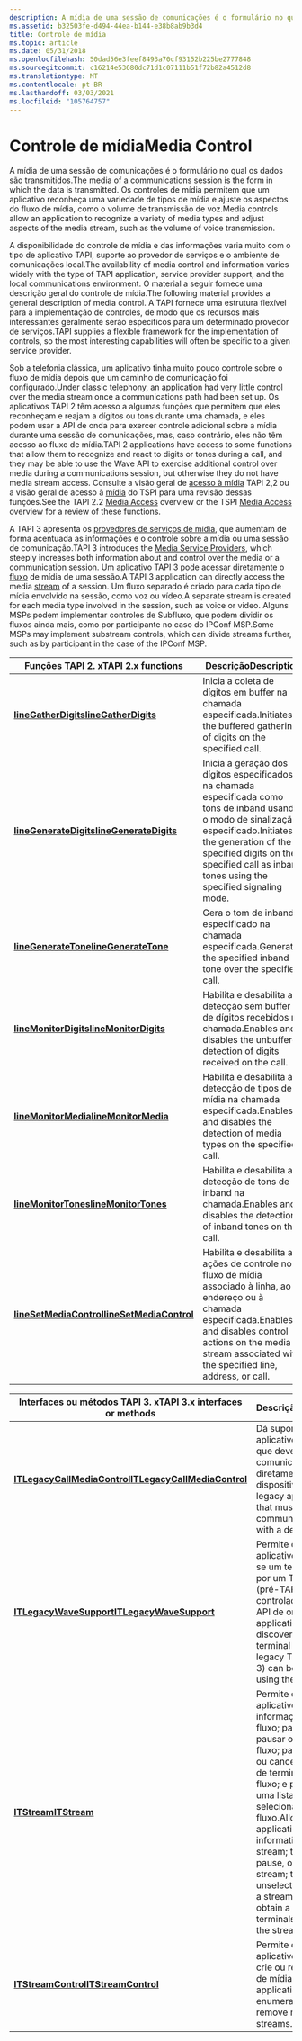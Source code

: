 ```yaml
---
description: A mídia de uma sessão de comunicações é o formulário no qual os dados são transmitidos. Os controles de mídia permitem que um aplicativo reconheça uma variedade de tipos de mídia e ajuste os aspectos do fluxo de mídia, como o volume de transmissão de voz.
ms.assetid: b32503fe-d494-44ea-b144-e38b8ab9b3d4
title: Controle de mídia
ms.topic: article
ms.date: 05/31/2018
ms.openlocfilehash: 50dad56e3feef8493a70cf93152b225be2777848
ms.sourcegitcommit: c16214e53680dc71d1c07111b51f72b82a4512d8
ms.translationtype: MT
ms.contentlocale: pt-BR
ms.lasthandoff: 03/03/2021
ms.locfileid: "105764757"
---
```

# <a name="media-control"></a><span data-ttu-id="71706-104">Controle de mídia</span><span class="sxs-lookup"><span data-stu-id="71706-104">Media Control</span></span>

<span data-ttu-id="71706-105">A mídia de uma sessão de comunicações é o formulário no qual os dados são transmitidos.</span><span class="sxs-lookup"><span data-stu-id="71706-105">The media of a communications session is the form in which the data is transmitted.</span></span> <span data-ttu-id="71706-106">Os controles de mídia permitem que um aplicativo reconheça uma variedade de tipos de mídia e ajuste os aspectos do fluxo de mídia, como o volume de transmissão de voz.</span><span class="sxs-lookup"><span data-stu-id="71706-106">Media controls allow an application to recognize a variety of media types and adjust aspects of the media stream, such as the volume of voice transmission.</span></span>

<span data-ttu-id="71706-107">A disponibilidade do controle de mídia e das informações varia muito com o tipo de aplicativo TAPI, suporte ao provedor de serviços e o ambiente de comunicações local.</span><span class="sxs-lookup"><span data-stu-id="71706-107">The availability of media control and information varies widely with the type of TAPI application, service provider support, and the local communications environment.</span></span> <span data-ttu-id="71706-108">O material a seguir fornece uma descrição geral do controle de mídia.</span><span class="sxs-lookup"><span data-stu-id="71706-108">The following material provides a general description of media control.</span></span> <span data-ttu-id="71706-109">A TAPI fornece uma estrutura flexível para a implementação de controles, de modo que os recursos mais interessantes geralmente serão específicos para um determinado provedor de serviços.</span><span class="sxs-lookup"><span data-stu-id="71706-109">TAPI supplies a flexible framework for the implementation of controls, so the most interesting capabilities will often be specific to a given service provider.</span></span>

<span data-ttu-id="71706-110">Sob a telefonia clássica, um aplicativo tinha muito pouco controle sobre o fluxo de mídia depois que um caminho de comunicação foi configurado.</span><span class="sxs-lookup"><span data-stu-id="71706-110">Under classic telephony, an application had very little control over the media stream once a communications path had been set up.</span></span> <span data-ttu-id="71706-111">Os aplicativos TAPI 2 têm acesso a algumas funções que permitem que eles reconheçam e reajam a dígitos ou tons durante uma chamada, e eles podem usar a API de onda para exercer controle adicional sobre a mídia durante uma sessão de comunicações, mas, caso contrário, eles não têm acesso ao fluxo de mídia.</span><span class="sxs-lookup"><span data-stu-id="71706-111">TAPI 2 applications have access to some functions that allow them to recognize and react to digits or tones during a call, and they may be able to use the Wave API to exercise additional control over media during a communications session, but otherwise they do not have media stream access.</span></span> <span data-ttu-id="71706-112">Consulte a visão geral de [acesso à mídia](./media-access.md) TAPI 2,2 ou a visão geral de acesso à [mídia](/previous-versions/windows/desktop/legacy/ms725240(v=vs.85)) do TSPI para uma revisão dessas funções.</span><span class="sxs-lookup"><span data-stu-id="71706-112">See the TAPI 2.2 [Media Access](./media-access.md) overview or the TSPI [Media Access](/previous-versions/windows/desktop/legacy/ms725240(v=vs.85)) overview for a review of these functions.</span></span>

<span data-ttu-id="71706-113">A TAPI 3 apresenta os [provedores de serviços de mídia](about-the-media-service-provider-msp-.md), que aumentam de forma acentuada as informações e o controle sobre a mídia ou uma sessão de comunicação.</span><span class="sxs-lookup"><span data-stu-id="71706-113">TAPI 3 introduces the [Media Service Providers](about-the-media-service-provider-msp-.md), which steeply increases both information about and control over the media or a communication session.</span></span> <span data-ttu-id="71706-114">Um aplicativo TAPI 3 pode acessar diretamente o [fluxo](stream-objects.md) de mídia de uma sessão.</span><span class="sxs-lookup"><span data-stu-id="71706-114">A TAPI 3 application can directly access the media [stream](stream-objects.md) of a session.</span></span> <span data-ttu-id="71706-115">Um fluxo separado é criado para cada tipo de mídia envolvido na sessão, como voz ou vídeo.</span><span class="sxs-lookup"><span data-stu-id="71706-115">A separate stream is created for each media type involved in the session, such as voice or video.</span></span> <span data-ttu-id="71706-116">Alguns MSPs podem implementar controles de Subfluxo, que podem dividir os fluxos ainda mais, como por participante no caso do IPConf MSP.</span><span class="sxs-lookup"><span data-stu-id="71706-116">Some MSPs may implement substream controls, which can divide streams further, such as by participant in the case of the IPConf MSP.</span></span>



| <span data-ttu-id="71706-117">Funções TAPI 2. x</span><span class="sxs-lookup"><span data-stu-id="71706-117">TAPI 2.x functions</span></span>                                          | <span data-ttu-id="71706-118">Descrição</span><span class="sxs-lookup"><span data-stu-id="71706-118">Description</span></span>                                                                                                                |
|-------------------------------------------------------------|----------------------------------------------------------------------------------------------------------------------------|
| [<span data-ttu-id="71706-119">**lineGatherDigits**</span><span class="sxs-lookup"><span data-stu-id="71706-119">**lineGatherDigits**</span></span>](/windows/win32/api/tapi/nf-tapi-linegatherdigits)       | <span data-ttu-id="71706-120">Inicia a coleta de dígitos em buffer na chamada especificada.</span><span class="sxs-lookup"><span data-stu-id="71706-120">Initiates the buffered gathering of digits on the specified call.</span></span>                                                          |
| [<span data-ttu-id="71706-121">**lineGenerateDigits**</span><span class="sxs-lookup"><span data-stu-id="71706-121">**lineGenerateDigits**</span></span>](/windows/win32/api/tapi/nf-tapi-linegeneratedigits)   | <span data-ttu-id="71706-122">Inicia a geração dos dígitos especificados na chamada especificada como tons de inband usando o modo de sinalização especificado.</span><span class="sxs-lookup"><span data-stu-id="71706-122">Initiates the generation of the specified digits on the specified call as inband tones using the specified signaling mode.</span></span> |
| [<span data-ttu-id="71706-123">**lineGenerateTone**</span><span class="sxs-lookup"><span data-stu-id="71706-123">**lineGenerateTone**</span></span>](/windows/win32/api/tapi/nf-tapi-linegeneratetone)       | <span data-ttu-id="71706-124">Gera o tom de inband especificado na chamada especificada.</span><span class="sxs-lookup"><span data-stu-id="71706-124">Generates the specified inband tone over the specified call.</span></span>                                                               |
| [<span data-ttu-id="71706-125">**lineMonitorDigits**</span><span class="sxs-lookup"><span data-stu-id="71706-125">**lineMonitorDigits**</span></span>](/windows/win32/api/tapi/nf-tapi-linemonitordigits)     | <span data-ttu-id="71706-126">Habilita e desabilita a detecção sem buffer de dígitos recebidos na chamada.</span><span class="sxs-lookup"><span data-stu-id="71706-126">Enables and disables the unbuffered detection of digits received on the call.</span></span>                                              |
| [<span data-ttu-id="71706-127">**lineMonitorMedia**</span><span class="sxs-lookup"><span data-stu-id="71706-127">**lineMonitorMedia**</span></span>](/windows/win32/api/tapi/nf-tapi-linemonitormedia)       | <span data-ttu-id="71706-128">Habilita e desabilita a detecção de tipos de mídia na chamada especificada.</span><span class="sxs-lookup"><span data-stu-id="71706-128">Enables and disables the detection of media types on the specified call.</span></span>                                                   |
| [<span data-ttu-id="71706-129">**lineMonitorTones**</span><span class="sxs-lookup"><span data-stu-id="71706-129">**lineMonitorTones**</span></span>](/windows/win32/api/tapi/nf-tapi-linemonitortones)       | <span data-ttu-id="71706-130">Habilita e desabilita a detecção de tons de inband na chamada.</span><span class="sxs-lookup"><span data-stu-id="71706-130">Enables and disables the detection of inband tones on the call.</span></span>                                                            |
| [<span data-ttu-id="71706-131">**lineSetMediaControl**</span><span class="sxs-lookup"><span data-stu-id="71706-131">**lineSetMediaControl**</span></span>](/windows/win32/api/tapi/nf-tapi-linesetmediacontrol) | <span data-ttu-id="71706-132">Habilita e desabilita as ações de controle no fluxo de mídia associado à linha, ao endereço ou à chamada especificada.</span><span class="sxs-lookup"><span data-stu-id="71706-132">Enables and disables control actions on the media stream associated with the specified line, address, or call.</span></span>             |



 



| <span data-ttu-id="71706-133">Interfaces ou métodos TAPI 3. x</span><span class="sxs-lookup"><span data-stu-id="71706-133">TAPI 3.x interfaces or methods</span></span>                               | <span data-ttu-id="71706-134">Descrição</span><span class="sxs-lookup"><span data-stu-id="71706-134">Description</span></span>                                                                                                                                                                                            |
|--------------------------------------------------------------|--------------------------------------------------------------------------------------------------------------------------------------------------------------------------------------------------------|
| [<span data-ttu-id="71706-135">**ITLegacyCallMediaControl**</span><span class="sxs-lookup"><span data-stu-id="71706-135">**ITLegacyCallMediaControl**</span></span>](/windows/desktop/api/tapi3if/nn-tapi3if-itlegacycallmediacontrol) | <span data-ttu-id="71706-136">Dá suporte a aplicativos herdados que devem se comunicar diretamente com um dispositivo.</span><span class="sxs-lookup"><span data-stu-id="71706-136">Supports legacy applications that must communicate directly with a device.</span></span>                                                                                                                             |
| [<span data-ttu-id="71706-137">**ITLegacyWaveSupport**</span><span class="sxs-lookup"><span data-stu-id="71706-137">**ITLegacyWaveSupport**</span></span>](/windows/desktop/api/tapi3if/nn-tapi3if-itlegacywavesupport)           | <span data-ttu-id="71706-138">Permite que um aplicativo descubra se um terminal criado por um TSP herdado (pré-TAPI 3) pode ser controlado usando a API de onda.</span><span class="sxs-lookup"><span data-stu-id="71706-138">Allows an application to discover whether a terminal created by a legacy TSP (pre-TAPI 3) can be controlled using the Wave API.</span></span>                                                                        |
| [<span data-ttu-id="71706-139">**ITStream**</span><span class="sxs-lookup"><span data-stu-id="71706-139">**ITStream**</span></span>](/windows/win32/api/tapi3if/nn-tapi3if-itstream)                                 | <span data-ttu-id="71706-140">Permite que um aplicativo recupere informações em um fluxo; para iniciar, pausar ou parar o fluxo; para selecionar ou cancelar a seleção de terminais em um fluxo; e para obter uma lista de terminais selecionados no fluxo.</span><span class="sxs-lookup"><span data-stu-id="71706-140">Allows an application to retrieve information on a stream; to start, pause, or stop the stream; to select or unselect terminals on a stream; and to obtain a list of terminals selected on the stream.</span></span> |
| [<span data-ttu-id="71706-141">**ITStreamControl**</span><span class="sxs-lookup"><span data-stu-id="71706-141">**ITStreamControl**</span></span>](/windows/win32/api/tapi3if/nn-tapi3if-itstreamcontrol)                   | <span data-ttu-id="71706-142">Permite que um aplicativo enumere, crie ou remova fluxos de mídia.</span><span class="sxs-lookup"><span data-stu-id="71706-142">Allows an application to enumerate, create, or remove media streams.</span></span>                                                                                                                                   |



 

 

 
